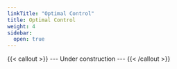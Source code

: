 ```yaml
---
linkTitle: "Optimal Control"
title: Optimal Control
weight: 4
sidebar:
  open: true
---
```



{{< callout >}}
  --- Under construction ---
{{< /callout >}}

